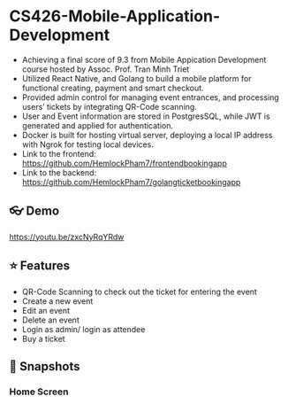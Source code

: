 # CS426-Mobile-Application-Development
- Achieving a final score of 9.3 from Mobile Appication Development course hosted by Assoc. Prof. Tran Minh Triet
- Utilized React Native, and Golang to build a mobile platform for functional creating, payment and smart checkout.
- Provided admin control for managing event entrances, and processing users’ tickets by integrating QR-Code scanning.
- User and Event information are stored in PostgresSQL, while JWT is generated and applied for authentication.
- Docker is built for hosting virtual server, deploying a local IP address with Ngrok for testing local devices.
- Link to the frontend: https://github.com/HemlockPham7/frontendbookingapp
- Link to the backend: https://github.com/HemlockPham7/golangticketbookingapp

## 👓 Demo
https://youtu.be/zxcNyRqYRdw

## ⭐ Features
- QR-Code Scanning to check out the ticket for entering the event
- Create a new event
- Edit an event
- Delete an event
- Login as admin/ login as attendee
- Buy a ticket 

## 📸 Snapshots
### Home Screen

